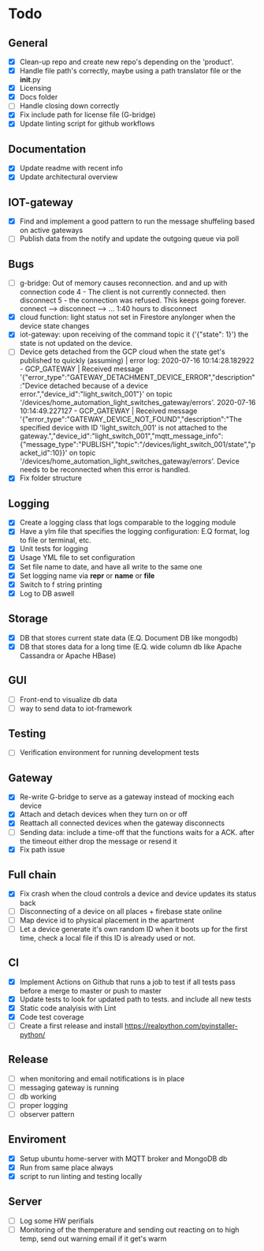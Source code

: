 # Todo

## General
- [x] Clean-up repo and create new repo's depending on the 'product'.
- [x] Handle file path's correctly, maybe using a path translator file or the __init__.py
- [x] Licensing
- [x] Docs folder
- [ ] Handle closing down correctly
- [x] Fix include path for license file (G-bridge)
- [x] Update linting script for github workflows

## Documentation
- [x] Update readme with recent info
- [x] Update architectural overview

## IOT-gateway
- [x] Find and implement a good pattern to run the message shuffeling based on active gateways
- [ ] Publish data from the notify and update the outgoing queue via poll
 
## Bugs
- [ ] g-bridge: Out of memory causes reconnection. and and up with connection code 4 - The client is not currently 
connected. then disconnect 5 - the connection was refused. This keeps going forever. connect --> disconnect --> ... 
1:40 hours to disconnect
- [x] cloud function: light status not set in Firestore anylonger when the device state changes
- [x] iot-gateway: upon receiving of the command topic it ('{"state": 1}') the state is not updated on the device.
- [ ] Device gets detached from the GCP cloud when the state get's published to quickly (assuming) | error log: 
2020-07-16 10:14:28.182922 - GCP_GATEWAY | Received message '{"error_type":"GATEWAY_DETACHMENT_DEVICE_ERROR","description":"Device detached because of a device error.","device_id":"light_switch_001"}' on topic '/devices/home_automation_light_switches_gateway/errors'.
2020-07-16 10:14:49.227127 - GCP_GATEWAY | Received message '{"error_type":"GATEWAY_DEVICE_NOT_FOUND","description":"The specified device with ID 'light_switch_001' is not attached to the gateway.","device_id":"light_switch_001","mqtt_message_info":{"message_type":"PUBLISH","topic":"/devices/light_switch_001/state","packet_id":10}}' on topic '/devices/home_automation_light_switches_gateway/errors'.
Device needs to be reconnected when this error is handled. 
- [x] Fix folder structure

## Logging
- [x] Create a logging class that logs comparable to the logging module
- [x] Have a ylm file that specifies the logging configuration: E.Q format, log to file or terminal, etc. 
- [x] Unit tests for logging
- [x] Usage YML file to set configuration
- [x] Set file name to date, and have all write to the same one
- [x] Set logging name via __repr__ or __name__ or __file__
- [x] Switch to f string printing
- [x] Log to DB aswell

## Storage
- [x] DB that stores current state data (E.Q. Document DB like mongodb)
- [x] DB that stores data for a long time (E.Q. wide column db like Apache Cassandra or Apache HBase)

## GUI
- [ ] Front-end to visualize db data
- [ ] way to send data to iot-framework

## Testing
- [ ] Verification environment for running development tests

## Gateway
- [x] Re-write G-bridge to serve as a gateway instead of mocking each device
- [x] Attach and detach devices when they turn on or off
- [x] Reattach all connected devices when the gateway disconnects
- [ ] Sending data: include a time-off that the functions waits for a ACK. after the timeout either drop the message or resend it  
- [x] Fix path issue

## Full chain
- [x] Fix crash when the cloud controls a device and device updates its status back
- [ ] Disconnecting of a device on all places + firebase state online
- [ ] Map device id to physical placement in the apartment 
- [ ] Let a device generate it's own random ID when it boots up for the first time, check a local file if this ID is already used or not.

## CI
- [x] Implement Actions on Github that runs a job to test if all tests pass before a merge to master or push to master
- [x] Update tests to look for updated path to tests. and include all new tests
- [x] Static code analyisis with Lint
- [x] Code test coverage
- [ ] Create a first release and install https://realpython.com/pyinstaller-python/

## Release
- [ ] when monitoring and email notifications is in place
- [ ] messaging gateway is running
- [ ] db working 
- [ ] proper logging
- [ ] observer pattern

## Enviroment
- [x] Setup ubuntu home-server with  MQTT broker and MongoDB db
- [x] Run from same place always
- [x] script to run linting and testing locally

## Server
- [ ] Log some HW perifials
- [ ] Monitoring of the themperature and sending out reacting on to high temp, send out warning email if it get's warm
